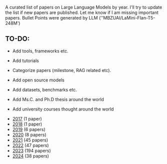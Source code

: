A curated list of papers on Large Language Models by year. I'll try to update the list if new papers are published. Let me know if I am missing important papers. Bullet Points were generated by LLM (''MBZUAI/LaMini-Flan-T5-248M')

## TO-DO:

* Add tools, frameworks etc.

* Add tutorials
  
* Categorize papers (milestone, RAG related etc).

* Add open source models

* Add datasets, benchmarks etc.

* Add Ms.C. and Ph.D thesis around the world

* Add university courses thought around the world

- [2017](2017.md) (1 paper)
- [2018](2018.md) (1 paper)
- [2019](2019.md) (6 papers)
- [2020](2020.md) (8 papers)
- [2021](2021.md) (45 papers)
- [2022](2022.md) (47 papers)
- [2023](2023.md) (194 papers)
- [2024](2024.md) (38 papers)
